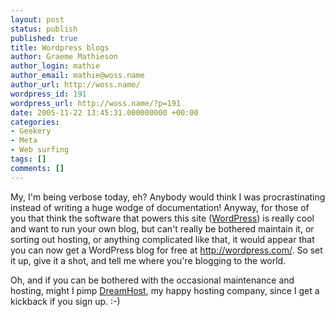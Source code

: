 ```yaml
---
layout: post
status: publish
published: true
title: Wordpress blogs
author: Graeme Mathieson
author_login: mathie
author_email: mathie@woss.name
author_url: http://woss.name/
wordpress_id: 191
wordpress_url: http://woss.name/?p=191
date: 2005-11-22 13:45:31.000000000 +00:00
categories:
- Geekery
- Meta
- Web surfing
tags: []
comments: []
---
```

My, I'm being verbose today, eh?  Anybody would think I was procrastinating instead of writing a huge wodge of documentation!  Anyway, for those of you that think the software that powers this site (<a href="http://wordpress.org/">WordPress</a>) is really cool and want to run your own blog, but can't really be bothered maintain it, or sorting out hosting, or anything complicated like that, it would appear that you can now get a WordPress blog for free at <a href="http://wordpress.com/">http://wordpress.com/</a>.  So set it up, give it a shot, and tell me where you're blogging to the world.

Oh, and if you can be bothered with the occasional maintenance and hosting, might I pimp <a href="http://www.dreamhost.com/r.cgi?wossname">DreamHost</a>, my happy hosting company, since I get a kickback if you sign up. :-)
